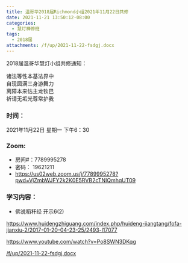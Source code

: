 ```yaml
---
title: 温哥华2018届Richmond小组2021年11月22日共修
date: 2021-11-21 13:50:12-08:00
categories:
  - 慧灯禅修班
tags:
  - 2018届
attachments: /f/up/2021-11-22-fsdgj.docx
---
```

2018届温哥华慧灯小组共修通知：

诸法等性本基法界中\
自现圆满三身游舞力\
离障本来怙主龙钦巴\
祈请无垢光尊常护我  

### 时间：

2021年11月22日 星期一 下午6：30

### Zoom:

* 房间#：7789995278 
* 密码： 19621211
* <https://us02web.zoom.us/j/7789995278?pwd=VjZmbWJFY2k2K0E5RVB2cTNIQmhqUT09>

### 学习内容：

* 佛说稻秆经 开示6(2)

<https://www.huidengzhiguang.com/index.php/huideng-jiangtang/fofa-jianxiu-2/2017-01-20-04-23-25/2493-l17077>

<https://www.youtube.com/watch?v=Po8SWN3DKqg>

[/f/up/2021-11-22-fsdgj.docx](https://s3.ca-central-1.wasabisys.com/hddata/f.huidengchanxiu.net/hdv/f/up/2021-11-22-fsdgj.docx)